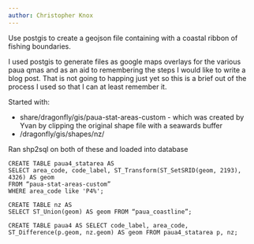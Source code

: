 ```yaml
---
author: Christopher Knox
---
```


Use postgis to create a geojson file containing with a coastal ribbon of fishing 
boundaries.

I used postgis to generate files as google maps overlays for the various paua qmas
and as an aid to remembering the steps I would like to write a blog post. That is
not going to happing just yet so this is a brief out of the process I used so that
I can at least remember it.

Started with: 

- share/dragonfly/gis/paua-stat-areas-custom
		- which was created by Yvan by clipping the original
    shape file with a seawards buffer
- /dragonfly/gis/shapes/nz/

Ran shp2sql on both of these and loaded into database

```
CREATE TABLE paua4_statarea AS
SELECT area_code, code_label, ST_Transform(ST_SetSRID(geom, 2193), 4326) AS geom
FROM “paua-stat-areas-custom”
WHERE area_code like 'P4%';
```

```
CREATE TABLE nz AS
SELECT ST_Union(geom) AS geom FROM “paua_coastline”;
```

```
CREATE TABLE paua4 AS SELECT code_label, area_code, ST_Difference(p.geom, nz.geom) AS geom FROM paua4_statarea p, nz;
```